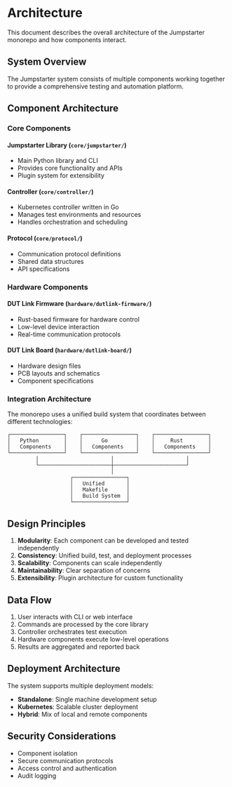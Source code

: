 # Architecture

This document describes the overall architecture of the Jumpstarter monorepo and how components interact.

## System Overview

The Jumpstarter system consists of multiple components working together to provide a comprehensive testing and automation platform.

## Component Architecture

### Core Components

#### Jumpstarter Library (`core/jumpstarter/`)
- Main Python library and CLI
- Provides core functionality and APIs
- Plugin system for extensibility

#### Controller (`core/controller/`)
- Kubernetes controller written in Go
- Manages test environments and resources
- Handles orchestration and scheduling

#### Protocol (`core/protocol/`)
- Communication protocol definitions
- Shared data structures
- API specifications

### Hardware Components

#### DUT Link Firmware (`hardware/dutlink-firmware/`)
- Rust-based firmware for hardware control
- Low-level device interaction
- Real-time communication protocols

#### DUT Link Board (`hardware/dutlink-board/`)
- Hardware design files
- PCB layouts and schematics
- Component specifications

### Integration Architecture

The monorepo uses a unified build system that coordinates between different technologies:

```
┌─────────────────┐    ┌─────────────────┐    ┌─────────────────┐
│   Python        │    │      Go         │    │     Rust        │
│   Components    │    │   Components    │    │   Components    │
└─────────────────┘    └─────────────────┘    └─────────────────┘
         │                       │                       │
         └───────────────────────┼───────────────────────┘
                                 │
                    ┌─────────────────┐
                    │   Unified       │
                    │   Makefile      │
                    │   Build System  │
                    └─────────────────┘
```

## Design Principles

1. **Modularity**: Each component can be developed and tested independently
2. **Consistency**: Unified build, test, and deployment processes
3. **Scalability**: Components can scale independently
4. **Maintainability**: Clear separation of concerns
5. **Extensibility**: Plugin architecture for custom functionality

## Data Flow

1. User interacts with CLI or web interface
2. Commands are processed by the core library
3. Controller orchestrates test execution
4. Hardware components execute low-level operations
5. Results are aggregated and reported back

## Deployment Architecture

The system supports multiple deployment models:

- **Standalone**: Single machine development setup
- **Kubernetes**: Scalable cluster deployment
- **Hybrid**: Mix of local and remote components

## Security Considerations

- Component isolation
- Secure communication protocols
- Access control and authentication
- Audit logging